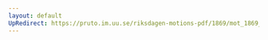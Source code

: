 ```yaml
---
layout: default
UpRedirect: https://pruto.im.uu.se/riksdagen-motions-pdf/1869/mot_1869__ak__83.pdf
---
```

